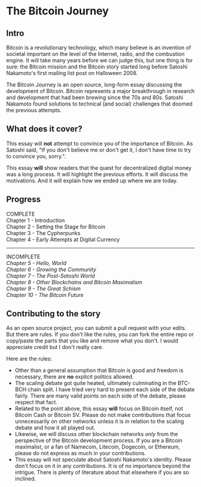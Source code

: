 # The Bitcoin Journey

## Intro

Bitcoin is a revolutionary technology, which many believe is an invention of societal important on the level of the Internet, radio, and the combustion engine. It will take many years before we can judge this, but one thing is for sure: the Bitcoin mission and the Bitcoin story started long before Satoshi Nakamoto's first mailing list post on Halloween 2008.

The Bitcoin Journey is an open source, long-form essay discussing the development of Bitcoin. Bitcoin represents a major breakthrough in research and development that had been brewing since the 70s and 80s. Satoshi Nakamoto found solutions to technical (and social) challenges that doomed the previous attempts.

## What does it cover?

This essay will **not** attempt to convince you of the importance of Bitcoin. As Satoshi said, "If you don't believe me or don't get it, I don't have time to try to convince you, sorry.".

This essay **will** show readers that the quest for decentralized digital money was a long process. It will highlight the previous efforts. It will discuss the motivations. And it will explain how we ended up where we are today.

## Progress

COMPLETE  
Chapter 1 - Introduction  
Chapter 2 - Setting the Stage for Bitcoin  
Chapter 3 - The Cypherpunks  
Chapter 4 - Early Attempts at Digital Currency  
___
INCOMPLETE  
_Chapter 5 - Hello, World  
Chapter 6 - Growing the Community  
Chapter 7 - The Post-Satoshi World  
Chapter 8 - Other Blockchains and Bitcoin Maximalism  
Chapter 9 - The Great Schism  
Chapter 10 - The Bitcoin Future_  

## Contributing to the story

As an open source project, you can submit a pull request with your edits. But there are rules. If you don't like the rules, you can fork the entire repo or copy/paste the parts that you like and remove what you don't. I would appreciate credit but I don't really care.

Here are the rules:  
- Other than a general assumption that Bitcoin is good and freedom is necessary, there are **no** explicit politics allowed.
- The scaling debate got quite heated, ultimately culminating in the BTC-BCH chain split. I have tried very hard to present each side of the debate fairly. There are many valid points on each side of the debate, please respect that fact.
- Related to the point above, this essay **will** focus on Bitcoin itself, not Bitcoin Cash or Bitcoin SV. Please do not make contributions that focus unnecessarily on other networks unless it is in relation to the scaling debate and how it all played out.
- Likewise, we will discuss other blockchain networks _only_ from the perspective of the Bitcoin development process. If you are a Bitcoin maximalist, or a fan of Namecoin, Litecoin, Dogecoin, or Ethereum, please do not express as much in your contributions.
- This essay will not speculate about Satoshi Nakamoto's identity. Please don't focus on it in any contributions. It is of no importance beyond the intrigue. There is plenty of literature about that elsewhere if you are so inclined.